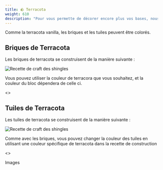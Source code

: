 ```yaml
---
title: 🪨 Terracota
weight: 610
description: "Pour vous permette de décorer encore plus vos bases, nous avons créer deux nouvelles variantes de terracota : les briques de terracota et les tuiles de Terracota."
---
```

Comme la terracota vanilla, les briques et les tuiles peuvent être colorés.
## Briques de Terracota
Les briques de terracota se construisent de la manière suivante :

![Recette de craft des shingles](/recipes/shigles.png)

Vous pouvez utiliser la couleur de terracora que vous souhaitez, et la couleur du bloc dépendera de celle ci.

<>

## Tuiles de Terracota
Les tuiles de terracota se construisent de la manière suivante :

![Recette de craft des shingles](/recipes/shigles.png)

Comme avec les briques, vous pouvez changer la couleur des tuiles en utilisant une couleur spécifique de terracota dans la recette de construction 

<>

Images